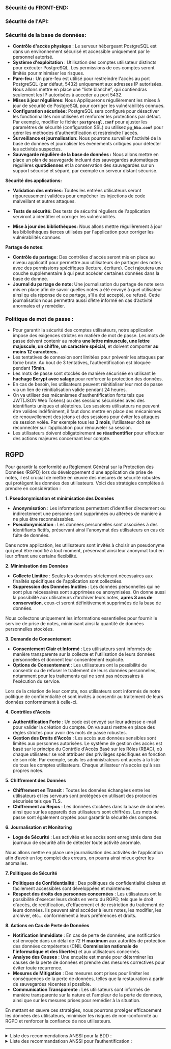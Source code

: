 ### **Sécurité du FRONT-END:**




### **Sécurité de l'API:**





### **Sécurité de la base de données:**

- **Contrôle d'accès physique** : Le serveur hébergeant PostgreSQL est dans un environnement sécurisé et accessible uniquement par le personnel autorisé.
- **Système d'exploitation** : Utilisation des comptes utilisateur distincts pour exécuter PostgreSQL. Les permissions de ces comptes seront limités pour minimiser les risques.
- **Pare-feu** : Un pare-feu est utilisé pour restreindre l'accès au port PostgreSQL (par défaut, 5432) uniquement aux adresses IP autorisées. Nous allons mettre en place une “liste blanche”, qui contiendras seulement les IP autorisées à acceder au port 5432.
- **Mises à jour régulières:** Nous Appliquerons régulièrement les mises à jour de sécurité de PostgreSQL pour corriger les vulnérabilités connues.
- **Configuration sécurisée:**  PostgreSQL sera configuré pour désactiver les fonctionnalités non utilisées et renforcer les protections par défaut. Par exemple, modifier le fichier **`postgresql.conf`** pour ajuster les paramètres de sécurité (configuration SSL) ou utilisez **`pg_hba.conf`** pour gérer les méthodes d'authentification et restreindre l'accès.
- **Surveillance et journalisation:** Nous pourrons surveiller l'activité de la base de données et journaliser les événements critiques pour détecter les activités suspectes.
- **Sauvegarde régulière de la base de données :** Nous allons mettre en place un plan de sauvegarde incluant des sauvegardes automatiques régulières **quotidiennes**  et la conservation des sauvegardes sur un support sécurisé et séparé, par exemple un serveur distant sécurisé.

**Sécurité des applications:**

- **Validation des entrées:** Toutes les entrées utilisateurs  seront rigoureusement validées pour empêcher les injections de code malveillant et autres attaques.

- **Tests de sécurité:** Des tests de sécurité réguliers de l'application serviront à identifier et corriger les vulnérabilités.
- **Mise à jour des bibliothèques:** Nous allons mettre régulièrement à jour les bibliothèques tierces utilisées par l'application pour corriger les vulnérabilités connues.

**Partage de notes:**

- **Contrôle du partage:** Des contrôles d'accès seront mis en place au niveau applicatif pour permettre aux utilisateurs de partager des notes avec des permissions spécifiques (lecture, écriture). Ceci rajoutera une couche supplémentaire à qui peut accéder certaines données dans la base de donnée.
- **Journal du partage de note:** Une journalisation du partage de note sera mis en place afin de savoir quelles notes a été envoyé à quel utilisateur ainsi qu ela réponse de ce partage, s’il a été accepté, ou refusé. Cette journalisation nous permettra aussi d’être informé en cas d’activité anormales et y remédier.

### Politique de mot de passe :

- Pour garantir la sécurité des comptes utilisateurs, notre application impose des exigences strictes en matière de mot de passe. Les mots de passe doivent contenir au moins **une lettre minuscule, une lettre majuscule, un chiffre, un caractère spécial,** et doivent comporter **au moins 12 caractères.**
- Les tentatives de connexion sont limitées pour prévenir les attaques par force brute. Au bout de 3 tentatives, l’authentification est bloquée pendant **15min.**
- Les mots de passe sont stockés de manière sécurisée en utilisant le **hachage Bcrypt avec salage** pour renforcer la protection des données.
- En cas de besoin, les utilisateurs peuvent réinitialiser leur mot de passe via un lien de réinitialisation valide pendant 24 heures.
- On va utiliser des mécanismes d'authentification forts tels que JWT(JSON Web Tokens) ou des sessions sécurisées avec des identifiants uniques et aléatoires. Les sessions utilisateurs ne peuvent être valides indéfiniment, il faut donc mettre en place des mécanismes de renouvellement des jetons et des sessions pour éviter les attaques de session volée. Par exemple tous les **3 mois**, l’utilisateur doit se reconnecter sur l’application pour renouveler sa session.
- Les utilisateurs doivent obligatoirement **se réauthentifier** pour effectuer des actions majeures concernant leur compte.


## RGPD

Pour garantir la conformité au Règlement Général sur la Protection des Données (RGPD) lors du développement d'une application de prise de notes, il est crucial de mettre en œuvre des mesures de sécurité robustes qui protègent les données des utilisateurs. Voici des stratégies complètes à prendre en considération :

**1. Pseudonymisation** **et minimisation des Données**

- **Anonymisation** : Les informations permettant d’identifier directement ou indirectement une personne sont supprimées ou altérées de manière à ne plus être reconnaissables.
- **Pseudonymisation** : Les données personnelles sont associées à des identifiants fictifs, préservant ainsi l'anonymat des utilisateurs en cas de fuite de données.

Dans notre application, les utilisateurs sont invités à choisir un pseudonyme qui peut être modifié à tout moment, préservant ainsi leur anonymat tout en leur offrant une certaine flexibilité.

**2. Minimisation des Données**

- **Collecte Limitée** : Seules les données strictement nécessaires aux finalités spécifiques de l'application sont collectées.
- **Suppression des Données Inutiles** : Les données personnelles qui ne sont plus nécessaires sont supprimées ou anonymisées. On donne aussi la possibilité aux utilisateurs d’archiver leurs notes, **après 3 ans de conservation**, ceux-ci seront définitivement supprimées de la base de données.

Nous collectons uniquement les informations essentielles pour fournir le service de prise de notes, minimisant ainsi la quantité de données personnelles stockées.

**3. Demande de Consentement**

- **Consentement Clair et Informé** : Les utilisateurs sont informés de manière transparente sur la collecte et l'utilisation de leurs données personnelles et donnent leur consentement explicite.
- **Options de Consentement** : Les utilisateurs ont la possibilité de consentir ou de refuser le traitement de leurs données personnelles, notamment pour les traitements qui ne sont pas nécessaires à l'exécution du service.

Lors de la création de leur compte, nos utilisateurs sont informés de notre politique de confidentialité et sont invités à consentir au traitement de leurs données conformément à celle-ci. 

**4. Contrôles d'Accès**

- **Authentification Forte** :  Un code est envoyé sur leur adresse e-mail pour valider la création du compte. On va aussi mettre en place des règles strictes pour avoir des mots de passe robustes.
- **Gestion des Droits d'Accès** : Les accès aux données sensibles sont limités aux personnes autorisées. Le système de gestion des accès est basé sur le principe du Contrôle d'Accès Basé sur les Rôles (RBAC), où chaque utilisateur se voit attribuer des privilèges spécifiques en fonction de son rôle. Par exemple, seuls les administrateurs ont accès à la liste de tous les comptes utilisateurs. Chaque utilisateur n'a accès qu'à ses propres notes.

**5. Chiffrement des Données**

- **Chiffrement en Transit** : Toutes les données échangées entre les utilisateurs et les serveurs sont protégées en utilisant des protocoles sécurisés tels que TLS.
- **Chiffrement au Repos** : Les données stockées dans la base de données ainsi que sur les appareils des utilisateurs sont chiffrées. Les mots de passe sont également cryptés pour garantir la sécurité des comptes.

**6. Journalisation et Monitoring**

- **Logs de Sécurité** : Les activités et les accès sont enregistrés dans des journaux de sécurité afin de détecter toute activité anormale.

Nous allons mettre en place une journalisation des activités de l’application afin d’avoir un log complet des erreurs, on pourra ainsi mieux gérer les anomalies. 

**7. Politiques de Sécurité**

- **Politiques de Confidentialité** : Des politiques de confidentialité claires et facilement accessibles sont développées et maintenues.
- **Respect des droits des personnes concernées** : Les utilisateurs ont la possibilité d'exercer leurs droits en vertu du RGPD, tels que le droit d'accès, de rectification, d'effacement et de restriction du traitement de leurs données. Ils peuvent ainsi accéder à leurs notes, les modifier, les archiver, etc… conformément à leurs préférences et droits.

**8. Actions en Cas de Perte de Données**

- **Notification Immédiate** : En cas de perte de données, une notification est envoyée dans un délai de 72 H **maximum** aux autorités de protection des données compétentes (CNIL **Commission nationale de l'informatique et des libertés)** et aux utilisateurs concernés.
- **Analyse des Causes** : Une enquête est menée pour déterminer les causes de la perte de données et prendre des mesures correctives pour éviter toute récurrence.
- **Mesures de Mitigation** : Des mesures sont prises pour limiter les conséquences de la perte de données, telles que la restauration à partir de sauvegardes récentes si possible.
- **Communication Transparente** : Les utilisateurs sont informés de manière transparente sur la nature et l'ampleur de la perte de données, ainsi que sur les mesures prises pour remédier à la situation.

En mettant en œuvre ces stratégies, nous pourrons protéger efficacement les données des utilisateurs, minimiser les risques de non-conformité au RGPD et renforcer la confiance de nos utilisateurs.


___
<details>
<summary>Liste des recommendations ANSSI pour la BDD :</summary>

- **R13** : Restreindre les contenus aux ressources fiables.
- **R23** : Ne pas stocker des informations sensibles dans les bases de données locales.
- **R14** : Mettre en oeuvre CSP par en-tête HTTP.
- **R62** : Maintenir à jour les composants logiciels tiers utilisés.
- **R7** : Vérifier l'échappement des contenus inclus.
- **R21** : Définir la stratégie de construction de l'en-tête Referer.
</details>

<details>
<summary>Liste des recommandatiosn ANSSI pour l’authentification :</summary>

- **R2** : Privilégier l’utilisation de moyens d’authentification forts
- **R3**:  Conduire une analyse de risque
- **R5** : Générer les éléments aléatoires avec un générateur de nombres aléatoires robuste
- **R6** : Remettre les facteurs d’authentification au travers de canaux sécurisés
- **R7** : Mettre en place un processus de renouvellement des facteurs d’authentification
- **R10** : Limiter dans le temps le nombre de tentatives d’authentification
- **R11** : Réaliser l’authentification au travers d’un canal sécurisé
- **R12** : Limiter la durée de validité d’une session authentifiée
- **R13** : Protéger les données d’authentification stockées par le vérifieur
- **R20** : Mettre en place une politique de sécurité des mots de passe
- **R21** : Imposer une longueur minimale pour les mots de passe
- **R23** : Mettre en œuvre des règles sur la complexité des mots de passe
- **R28** : Utiliser un sel aléatoire long
- **R30** : Proposer une méthode de recouvrement d’accès
</details>